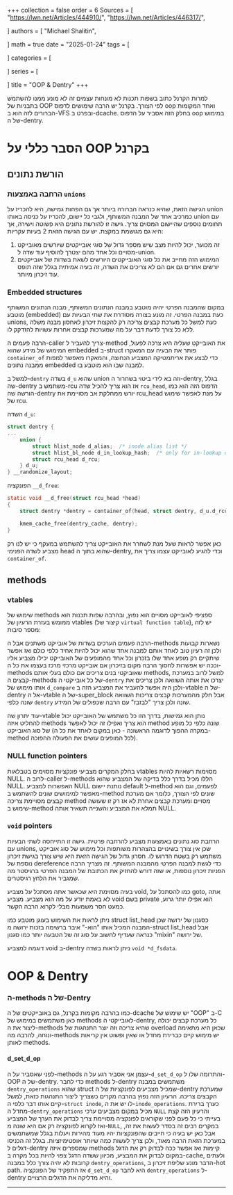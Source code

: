 +++
collection = false
order = 6
Sources = [
"https://lwn.net/Articles/444910/",
"https://lwn.net/Articles/446317/",

]
authors = [
"Michael Shalitin",

]
math = true
date = "2025-01-24"
tags = [

]
categories = [

]
series = [

]
title = "OOP & Dentry"
+++

למרות הקרנל כתוב בשפות תכנות לא מונחות עצמים זה לא מונע ממנו להשתמש בתבניות של OOP לפי הצורך.
בקרנל יש הרבה שימושים לדפוס oop ואחד המקומות הברורים לזה הוא ב-VFS ובפרט ב-dcache. בחלק הזה אסביר על הדפוס oop במימוש של ה-dentry.

# הסבר כללי על OOP בקרנל

## הורשת נתונים

### הרחבה באמצעות `unions`
הגישה הזאת, שהיא כנראה הברורה ביותר אך גם הפחות גמישה, היא להכריז על union כמרכיב אחד של המבנה המשותף, ולגבי כל יישום, להכריז על כניסה באותו union עם תחומים נוספים שהיישום המסוים צריך.
גישה זו להורשת נתונים היא פשוטה וישירה, אך היא גם מגושמת במקצת.
יש עם הגישה הזאת 2 בעיות עקריות:
1. זה מכוער, יכול להיות מצב שיש מספר גדול של סוגי אובייקטים שיורשים מאובייקט מסויים וכל אחד מהם יצטרך להוסיף עוד שדה ל-union.
2. המימוש הזה מחייב את כל סוגי האובייקטים היורשים לשאת בשדות של אובייקטים יורשים אחרים גם אם הם לא צריכים את השדה, זה בעיה אמיתית בגלל שזה תופס עוד זיכרון מיותר.

### Embedded structures
במקום שהמבנה הפרטי יהיה מוטבע במבנה הנתונים המשותף, מבנה הנתונים המשותף מוטבע  (embedded) כעת במבנה הפרטי.
זה מונע בצורה מסודרת את שתי הבעיות עם unions, כעת למשל כל מערכת קבצים צריכה רק להקצות זיכרון לאחסון מבנה משלה ללא כל צורך לדעת דבר על מה שמערכות קבצים אחרות עשויות להזדקק לו.

הרבה פעמים ה-caller צריך להעביר ל-method את האובייקט שעליה היא צרכה לפעול, המימוש של מידע שהוא embedded ב-struct פותר את הבעיה עם המאקרו `container_of` כדי לבצע את אריתמטיקה המצביע הנחוצה, והמאקרו מאפשר למפות ממבנה נתונים embedded למבנה שבו הוא מוטבע בו.

למשל ב-`dentry` בשדה `d_u` שהוא union וזה בא לידי ביטוי בשחרור ה-dentry, בגלל שה-dentry משתמש ב-rcu אז הוא צריך להכיל שדה `rcu_head`, הדפוס הזה הוא כמו הורשה שה-dentry יורש ממחלקת אב מסויימת את rcu_head על מנת לאפשר שימוש של rcu.

השדה `d_u`:
```c {linenos=inline}
struct dentry {
...
	union {
		struct hlist_node d_alias;	/* inode alias list */
		struct hlist_bl_node d_in_lookup_hash;	/* only for in-lookup ones */
	 	struct rcu_head d_rcu;
	} d_u;
} __randomize_layout;

```

הפונקציה `__d_free`:
```c {linenos=inline}
static void __d_free(struct rcu_head *head)
{
	struct dentry *dentry = container_of(head, struct dentry, d_u.d_rcu);

	kmem_cache_free(dentry_cache, dentry); 
}
```

כאן אפשר לראות שעל מנת לשחרר את האובייקט צריך להשתמש במעקף כי יש לנו רק מצביע לשדה הפנימי head שהוא בתוך ה-dentry, וכדי להגיע לאובייקט עצמו צריך את `container_of`.


## methods
### vtables
שימוש של methods ספציפי לאובייקט מסויים הוא נפוץ, ובהרבה שפות תכנות הוא ממומש בעזרת הרעיון של vtables (קיצור של `virtual function table`), יש לזה מספר סיבות:

הרבה פעמים הערכים בשדות של אובייקט משתנים אבל ה-methods נשארות קבועות ולכן זה רעיון טוב לאחד אותם למבנה אחד שהוא יכול להיות אחיד כלפי כולם ואז אפשר שיתקיים רק מופע אחד שלו בזכרון וכל אחד מהמופעים של האובייקט יכילו מצביע אליו וככה יש אפשרות לחסוך הרבה מקום בזיכרון אם אובייקט מרכזי מרכז בעצמו את כל ה-methods שאוביקטי בנים צריכים אם כולם בעלי אותם methods, למשל לרוב במערכת קבצים ה-methods של כל אובייקטי ה-`dentry` יצרכו את אותה השוואה ולכן צריכים את אותו מימוש של `d_compare` ולכן היה אפשר להעביר את המצביע הזה ב-vtable של ה-dentry אל ה-vtable של ה-super_block אבל חלק מהמערכות קבצים צריכות השוואה שונה כלפי `dentry` שונה ולכן צריך "לבזבז" עם הרבה שכפולים של המידע.

עוד יתרון שה-vtable נותן הוא גמישות, בדרך הזו כל משתמש של האובייקט יכול להחליט איזה methods הוא צריך ואפילו זה יכול לאפשר method שונה כלפי כל מופע של סוג האובייקט (במקרה ההפוך לדוגמה הראשונה - כאן במקום לאחד את כל ה-method לכל המופעים עושים את הפעולה ההפוכה).


### NULL function pointers

בחלק המקרים מצביעי פונקציות מסוימים בטבלאות vtables מסוימות רשאיות להיות NULL.
לרוב ה-caller ל-methods הללו מכיל בדרך כלל בדיקה של המצביע שהוא NULL.
האפשרות למצביע NULL נותנת יישום default ל-method לפעמים, וגם הוא מאפשר למימושים שונים להשתמש ב-method שונים לפי הצורך, כלומר אם מערכת קבצים מסויימת צריכה method מסויים ומערכת קבצים אחרת לא אז רק זו שעושה שימוש ב-method תמלא את המצביע והשנייה תשאיר אותה NULL.



### `void` pointers
הרחבת סוג נתונים באמצעות מצביע להרחבה פרטית.
גישה זו התייחסה לשתי הבעיות עם unions, שכן אין צורך בשינויים בהצהרות משותפות וכל מימוש של סוג אובייקט משתמש רק בשטח הדרוש לו.
חסרון גדול של הגישה הזאת היא שיש צורך בגישת זיכרון נוספת של dereference כדי לגשת למבנה הפרטי מהמבנה המשותף.
זה מצריך הרבה הפניות זיכרון נוספות, או שזה דורש להחזיק את הכתובת של המבנה הפרטי ברגיסטר מה שמגביר את הלחץ רגיסטרים.

בעיה מסוימת היא שכאשר אתה מסתכל על מצביע void, כמו להסתכל על goto, אתה לא באמת יודע על מה הוא מצביע. מצביע void בשם private הוא אפילו יותר גרוע, כמעט חסר משמעות מבלי לקרוא הרבה הקשר.

ניתן לראות את השימוש בעוגן מוטבע כמו struct list_head כסגנון של ירושה שכן המבנה המכיל אותו "הוא-" איבר ברשימה בזכות ירושה מ-struct list_head אבל כנראה שעדיף לחשוב על סוג זה של הטבעה יותר כמו סגנון "mixin" של ירושה.

דוגמה למצביע void ב-dentry ניתן לראות בשדה `void *d_fsdata`.





# OOP & Dentry
### ה-methods של ה-Dentry
כמו בהרבה מקומות בקרנל, גם באובייקטים של ה-dcache יש שימוש של "OOP" ב-C כאן משתמשים במימוש של methods לאובייקטי ה-dentry, כל מערכת קבצים יכולה ליצור את ה-methods שהיא צריכה וזה יוצר התנהגות של overload שכאן היא מתאימה ונוחה, להרבה מה-methods יש מימוש קיים כברירת מחדל או שאין ופשוט אין קריאות לאותן methods.



#### d_set_d_op
לפני שאסביר על ה-methods עצמן אני אסביר רגע על ה-`d_set_d_op` והתרומה שלו ל-OOP של ה-dentry.
כדי לחבר methods ל-dentry משתמשים במבנה `dentry_operations` שהוא struct שמכיל מצביעים לפונקציות של ה-dentry שמערכת הקבצים צריכה. הרעיון הזה נפוץ בהרבה מקרים כשצריך ליצור התנהגות כזאת, למשל קיים אותו דבר כלפי ה-`struct inode`, לו יש את ה-`inode_operations`.
כערך ברירת מחדל ה-`dentry_operations` מכיל במקום מצביעים ערכי `NULL` והרעיון הזה קצת בעייתי כי כל פעם לפני שקוראים לפונקציה מסויימת צריך לבדוק את הערך של המצביע ואז לקרוא לפונקציה רק אם היא שונה מ-`NULL`, במקרים רבים זה בסדר לעשות את זה, אבל כאן יש בעיה כי חייבים שהפונקציות יהיו מעוד מהירות ויעלות בגלל שמשתמשים במערכת הזאת הרבה מאוד, ולכן צריך לעשות כמה שיותר אופטימיזציות. בגלל זה הכניסו דגלים ל-dentry שמספרים איזה methods קיימות ואז אפשר ככה לבדוק רק את הדגל במקום לבדוק את המבציע, מכיוון ששדה הדגל צפוי להיות בכל מקרה ב-cache, ולעתים קרובות לא יהיה צורך כלל במבנה `dentry_operations`, הדבר מונע שליפת זיכרון ב-hot path.
אז התפקיד של הפונקציה `d_set_d_op` היא לחבר `dentry_operations` ל-dentry והיא מדליקה את הדגלים הרצויים.

---
